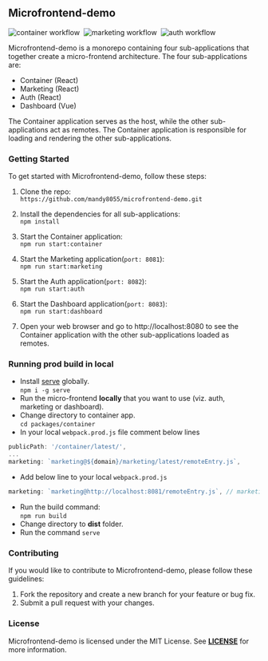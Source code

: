 ## Microfrontend-demo

![container workflow](https://github.com/mandy8055/microfrontend-demo/actions/workflows/container.yml/badge.svg)
&nbsp;![marketing workflow](https://github.com/mandy8055/microfrontend-demo/actions/workflows/marketing.yml/badge.svg)
&nbsp;![auth workflow](https://github.com/mandy8055/microfrontend-demo/actions/workflows/auth.yml/badge.svg)

Microfrontend-demo is a monorepo containing four sub-applications that together create a micro-frontend architecture. The four sub-applications are:

- Container (React)
- Marketing (React)
- Auth (React)
- Dashboard (Vue)

The Container application serves as the host, while the other sub-applications act as remotes. The Container application is responsible for loading and rendering the other sub-applications.

### Getting Started

To get started with Microfrontend-demo, follow these steps:

1. Clone the repo:<br />
   `https://github.com/mandy8055/microfrontend-demo.git`
2. Install the dependencies for all sub-applications:<br />
   `npm install`

3. Start the Container application:<br />
   `npm run start:container`

4. Start the Marketing application(`port: 8081`):<br />
   `npm run start:marketing`

5. Start the Auth application(`port: 8082`):<br />
   `npm run start:auth`

6. Start the Dashboard application(`port: 8083`):<br />
   `npm run start:dashboard`

7. Open your web browser and go to http://localhost:8080 to see the Container application with the other sub-applications loaded as remotes.

### Running prod build in local

- Install [serve](https://www.npmjs.com/package/serve) globally.<br />`npm i -g serve`
- Run the micro-frontend **locally** that you want to use (viz. auth, marketing or dashboard).
- Change directory to container app.<br />`cd packages/container`
- In your local `webpack.prod.js` file comment below lines

```js
publicPath: '/container/latest/',
...
marketing: `marketing@${domain}/marketing/latest/remoteEntry.js`,
```

- Add below line to your local `webpack.prod.js`

```js
marketing: `marketing@http://localhost:8081/remoteEntry.js`, // marketing app is considered here
```

- Run the build command:<br />`npm run build`
- Change directory to **dist** folder.
- Run the command `serve`

### Contributing

If you would like to contribute to Microfrontend-demo, please follow these guidelines:

1. Fork the repository and create a new branch for your feature or bug fix.
2. Submit a pull request with your changes.

### License

Microfrontend-demo is licensed under the MIT License. See **[LICENSE](https://github.com/mandy8055/microfrontend-demo/blob/main/LICENSE)** for more information.
